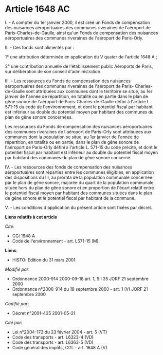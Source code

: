 # Article 1648 AC

I. - A compter du 1er janvier 2000, il est créé un Fonds de compensation des nuisances aéroportuaires des communes riveraines
de l'aéroport de Paris-Charles-de-Gaulle, ainsi qu'un Fonds de compensation des nuisances aéroportuaires des communes
riveraines de l'aéroport de Paris-Orly.

II. - Ces fonds sont alimentés par :

1° une attribution déterminée en application du V quater de l'article 1648 A ;

2° une contribution annuelle de l'établissement public Aéroports de Paris, sur délibération de son conseil d'administration.

III. - Les ressources du Fonds de compensation des nuisances aéroportuaires des communes riveraines de l'aéroport de Paris-
Charles-de-Gaulle sont attribuées aux communes dont le territoire se situe, au 1er janvier de l'année de répartition, en
totalité ou en partie dans le plan de gêne sonore de l'aéroport de Paris-Charles-de-Gaulle défini à l'article L. 571-15 du
code de l'environnement, et dont le potentiel fiscal par habitant est inférieur au double du potentiel moyen par habitant des
communes du plan de gêne sonore concernées.

Les ressources du Fonds de compensation des nuisances aéroportuaires des communes riveraines de l'aéroport de Paris-Orly sont
attribuées aux communes dont la population se situe, au 1er janvier de l'année de répartition, en totalité ou en partie, dans
le plan de gêne sonore de l'aéroport de Paris-Orly défini à l'article L. 571-15 du code précité, et dont le potentiel fiscal
par habitant est inférieur au double du potentiel fiscal moyen par habitant des communes du plan de gêne sonore concerné.

IV. - Les ressources des fonds de compensation des nuisances aéroportuaires sont réparties entre les communes éligibles, en
application des dispositions du III, au prorata de la population communale concernée par le plan de gêne sonore, majorée du
quart de la population communale située hors du plan de gêne sonore et en proportion de l'écart relatif entre le potentiel
fiscal moyen par habitant des communes situées dans le plan de gêne sonore et le potentiel fiscal par habitant de la commune.

V. - Les conditions d'application du présent article sont fixées par décret.

**Liens relatifs à cet article**

_Cite_:

  - CGI 1648 A
  - Code de l'environnement - art. L571-15 (M)

**Liens**:

  - HISTO: Edition du 31 mars 2001

_Modifié par_:

  - Ordonnance 2000-914 2000-09-18 art. 1, 5 I 35 JORF 21 septembre 2000
  - Ordonnance n°2000-914 du 18 septembre 2000 - art. 1 (V) JORF 21 septembre 2000

_Codifié par_:

  - Décret n°2001-435 2001-05-21

_Cité par_:

  - Loi n°2004-172 du 23 février 2004 - art. 5 (VT)
  - Code des transports - art. L6323-4 (VD)
  - Code des transports - art. L6363-5 (VD)
  - Code général des impôts, CGI. - art. 1648 A (V)
